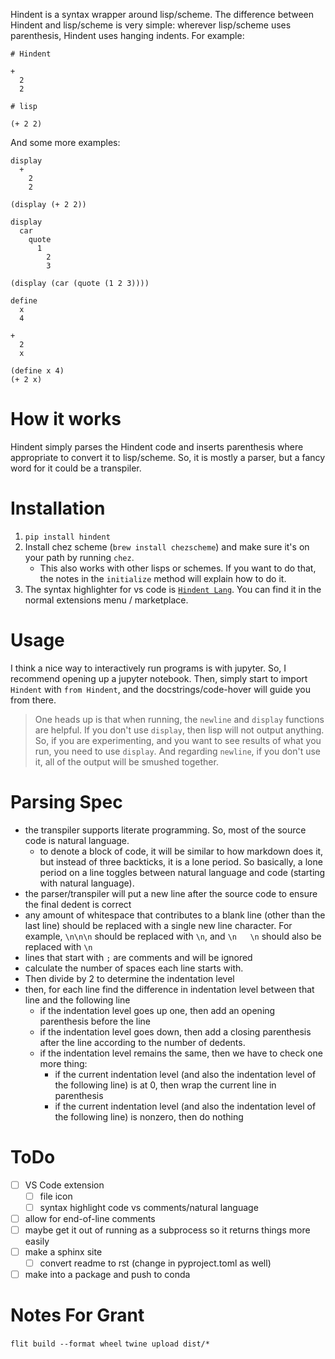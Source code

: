 Hindent is a syntax wrapper around lisp/scheme.
The difference between Hindent and lisp/scheme is very simple:
wherever lisp/scheme uses parenthesis,
Hindent uses hanging indents.  For example:

```
# Hindent

+
  2
  2

# lisp

(+ 2 2)
```

And some more examples:

```
display
  +
    2
    2

(display (+ 2 2))
```

```
display
  car
    quote
      1
        2
        3

(display (car (quote (1 2 3))))
```

```
define
  x
  4

+
  2
  x

(define x 4)
(+ 2 x)
```

# How it works

Hindent simply parses the Hindent code and
inserts parenthesis where appropriate to convert
it to lisp/scheme.  So, it is mostly
a parser, but a fancy word for it could be a transpiler.

# Installation

1. `pip install hindent`
2. Install chez scheme (`brew install chezscheme`)
   and make sure it's on your path by running `chez`.
   - This also works with other lisps or schemes. If
     you want to do that, the
     notes in the ``initialize`` method will explain how
     to do it.
3. The syntax highlighter for vs code is
   [`Hindent Lang`](https://marketplace.visualstudio.com/items?itemName=GrantSmith.hindent-lang).  You can find
   it in the normal extensions menu / marketplace.

# Usage

I think a nice way to interactively run programs is with jupyter.
So, I recommend opening up a jupyter notebook. Then, simply start to
import ``Hindent`` with `from Hindent`, and the docstrings/code-hover
will guide you from there.

> One heads up is that when running, the `newline` and `display` functions
> are helpful.  If you don't use `display`, then lisp will not output
> anything. So, if you are experimenting, and you want to see results
> of what you run, you need to use `display`.
> And regarding `newline`, if you don't use it, all of the output will be smushed
> together.


# Parsing Spec

- the transpiler supports literate programming. So, most of the
  source code is natural language.
  - to denote a block of code, it will be similar to how markdown
    does it, but instead of three backticks, it is a lone period.
    So basically, a lone period on a line toggles between
    natural language and code (starting with natural language).
- the parser/transpiler will put a new line after the source code
  to ensure the final dedent is correct
- any amount of whitespace that contributes to a blank line
  (other than the last line) should be replaced with a single
  new line character. For example, `\n\n\n` should be replaced
  with `\n`, and `\n   \n` should also be replaced with `\n`
- lines that start with `;` are comments and will be ignored
- calculate the number of spaces each line starts with.
- Then divide by 2 to determine the indentation level
- then, for each line find the difference in indentation level
  between that line and the following line
  - if the indentation level goes up one, then add an opening parenthesis before the line
  - if the indentation level goes down, then add a closing parenthesis after the line
    according to the number of dedents.
  - if the indentation level remains the same, then we have to check one more thing:
    - if the current indentation level (and also the indentation level of the following line)
      is at 0, then wrap the current line in parenthesis
    - if the current indentation level (and also the indentation level of the following line)
      is nonzero, then do nothing

# ToDo

- [ ] VS Code extension
  - [ ] file icon
  - [ ] syntax highlight code vs comments/natural language
- [ ] allow for end-of-line comments
- [ ] maybe get it out of running as a subprocess so
      it returns things more easily
- [ ] make a sphinx site
  - [ ] convert readme to rst (change in pyproject.toml as well)
- [ ] make into a package and push to conda

# Notes For Grant

`flit build --format wheel`
`twine upload dist/*`
